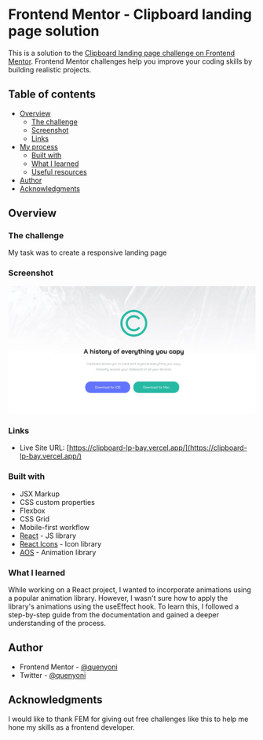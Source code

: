 # Frontend Mentor - Clipboard landing page solution

This is a solution to the [Clipboard landing page challenge on Frontend Mentor](https://www.frontendmentor.io/challenges/clipboard-landing-page-5cc9bccd6c4c91111378ecb9). Frontend Mentor challenges help you improve your coding skills by building realistic projects.

## Table of contents

- [Overview](#overview)
  - [The challenge](#the-challenge)
  - [Screenshot](#screenshot)
  - [Links](#links)
- [My process](#my-process)
  - [Built with](#built-with)
  - [What I learned](#what-i-learned)
  - [Useful resources](#useful-resources)
- [Author](#author)
- [Acknowledgments](#acknowledgments)

## Overview

### The challenge

My task was to create a responsive landing page

### Screenshot

![](./screenshot.jpg)

### Links

- Live Site URL: [https://clipboard-lp-bay.vercel.app/](https://clipboard-lp-bay.vercel.app/)

### Built with

- JSX Markup
- CSS custom properties
- Flexbox
- CSS Grid
- Mobile-first workflow
- [React](https://reactjs.org/) - JS library
- [React Icons](https://react-icons.github.io/react-icons/) - Icon library
- [AOS](https://michalsnik.github.io/aos/) - Animation library

### What I learned

While working on a React project, I wanted to incorporate animations using a popular animation library. However, I wasn't sure how to apply the library's animations using the useEffect hook. To learn this, I followed a step-by-step guide from the documentation and gained a deeper understanding of the process.

## Author

- Frontend Mentor - [@quenyoni](https://www.frontendmentor.io/profile/quenyoni)
- Twitter - [@quenyoni](https://www.twitter.com/quenyoni)

## Acknowledgments

I would like to thank FEM for giving out free challenges like this to help me hone my skills as a frontend developer.
